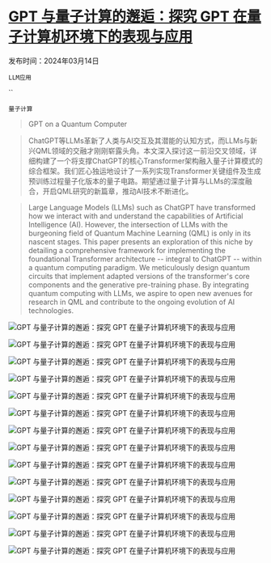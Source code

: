 # [GPT 与量子计算的邂逅：探究 GPT 在量子计算机环境下的表现与应用](https://arxiv.org/abs/2403.09418)

发布时间：2024年03月14日

`LLM应用`

``

`量子计算`

> GPT on a Quantum Computer

> ChatGPT等LLMs革新了人类与AI交互及其潜能的认知方式，而LLMs与新兴QML领域的交融才刚刚崭露头角。本文深入探讨这一前沿交叉领域，详细构建了一个将支撑ChatGPT的核心Transformer架构融入量子计算模式的综合框架。我们匠心独运地设计了一系列实现Transformer关键组件及生成预训练过程量子化版本的量子电路。期望通过量子计算与LLMs的深度融合，开启QML研究的新篇章，推动AI技术不断进化。

> Large Language Models (LLMs) such as ChatGPT have transformed how we interact with and understand the capabilities of Artificial Intelligence (AI). However, the intersection of LLMs with the burgeoning field of Quantum Machine Learning (QML) is only in its nascent stages. This paper presents an exploration of this niche by detailing a comprehensive framework for implementing the foundational Transformer architecture -- integral to ChatGPT -- within a quantum computing paradigm. We meticulously design quantum circuits that implement adapted versions of the transformer's core components and the generative pre-training phase. By integrating quantum computing with LLMs, we aspire to open new avenues for research in QML and contribute to the ongoing evolution of AI technologies.

![GPT 与量子计算的邂逅：探究 GPT 在量子计算机环境下的表现与应用](../../../paper_images/2403.09418/x1.png)

![GPT 与量子计算的邂逅：探究 GPT 在量子计算机环境下的表现与应用](../../../paper_images/2403.09418/x2.png)

![GPT 与量子计算的邂逅：探究 GPT 在量子计算机环境下的表现与应用](../../../paper_images/2403.09418/x3.png)

![GPT 与量子计算的邂逅：探究 GPT 在量子计算机环境下的表现与应用](../../../paper_images/2403.09418/x4.png)

![GPT 与量子计算的邂逅：探究 GPT 在量子计算机环境下的表现与应用](../../../paper_images/2403.09418/x5.png)

![GPT 与量子计算的邂逅：探究 GPT 在量子计算机环境下的表现与应用](../../../paper_images/2403.09418/x6.png)

![GPT 与量子计算的邂逅：探究 GPT 在量子计算机环境下的表现与应用](../../../paper_images/2403.09418/x7.png)

![GPT 与量子计算的邂逅：探究 GPT 在量子计算机环境下的表现与应用](../../../paper_images/2403.09418/x8.png)

![GPT 与量子计算的邂逅：探究 GPT 在量子计算机环境下的表现与应用](../../../paper_images/2403.09418/x9.png)

![GPT 与量子计算的邂逅：探究 GPT 在量子计算机环境下的表现与应用](../../../paper_images/2403.09418/x10.png)

![GPT 与量子计算的邂逅：探究 GPT 在量子计算机环境下的表现与应用](../../../paper_images/2403.09418/x11.png)

![GPT 与量子计算的邂逅：探究 GPT 在量子计算机环境下的表现与应用](../../../paper_images/2403.09418/x12.png)

![GPT 与量子计算的邂逅：探究 GPT 在量子计算机环境下的表现与应用](../../../paper_images/2403.09418/x13.png)

![GPT 与量子计算的邂逅：探究 GPT 在量子计算机环境下的表现与应用](../../../paper_images/2403.09418/x14.png)